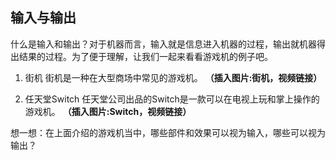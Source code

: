 ## 输入与输出

什么是输入和输出？对于机器而言，输入就是信息进入机器的过程，输出就机器得出结果的过程。为了便于理解，让我们一起来看看游戏机的例子吧。

1. 街机
街机是一种在大型商场中常见的游戏机。
**（插入图片:街机，视频链接）**

2. 任天堂Switch
任天堂公司出品的Switch是一款可以在电视上玩和掌上操作的游戏机。
**（插入图片:Switch，视频链接）**

想一想：在上面介绍的游戏机当中，哪些部件和效果可以视为输入，哪些可以视为输出？
















